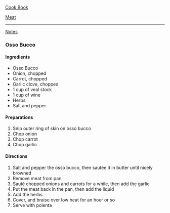 [Cook Book](https://github.com/vmsmith/CookBook/blob/master/README.md)  

[Meat](https://github.com/vmsmith/CookBook/blob/master/meat.md)  

-----  

[Notes](https://github.com/vmsmith/CookBook/blob/master/notes.md)  

### Osso Bucco  

#### Ingredients  
* Osso Bucco  
* Onion, chopped  
* Carrot, chopped  
* Garlic clove, chopped  
* 1 cup of veal stock  
* 1 cup of wine  
* Herbs  
* Salt and pepper  

#### Preparations  
1. Snip outer ring of skin on osso bucco  
2. Chop onion  
3. Chop carrot  
4. Chop garlic  

#### Directions  

1. Salt and pepper the osso bucco, then sautée it in butter until nicely browned  
2. Remove meat from pan  
3. Sauté chopped onions and carrots for a while, then add the garlic  
4. Put the meat back in the pan, then add the liquid  
5. Add the herbs  
6. Cover, and braise over low heat for an hour or so  
7. Serve with polenta  
